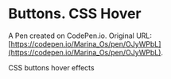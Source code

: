 # Buttons. CSS Hover

A Pen created on CodePen.io. Original URL: [https://codepen.io/Marina_Os/pen/OJyWPbL](https://codepen.io/Marina_Os/pen/OJyWPbL).

CSS buttons hover effects
